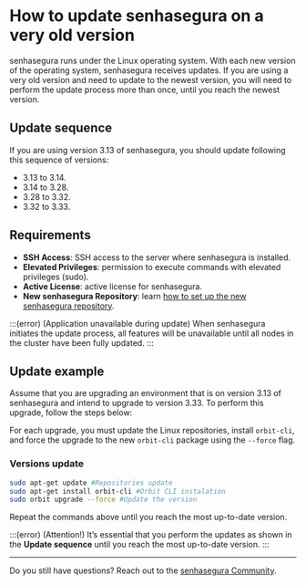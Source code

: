 # How to update senhasegura on a very old version

senhasegura runs under the Linux operating system. With each new version of the operating system, senhasegura receives updates. If you are using a very old version and need to update to the newest version, you will need to perform the update process more than once, until you reach the newest version. 

## Update sequence
If you are using version 3.13 of senhasegura, you should update following this sequence of versions:

- 3.13 to 3.14.
- 3.14 to 3.28.
- 3.28 to 3.32.
- 3.32 to 3.33.

## Requirements

- **SSH Access**: SSH access to the server where senhasegura is installed.
- **Elevated Privileges**: permission to execute commands with elevated privileges (sudo).
- **Active License**: active license for senhasegura.
- **New senhasegura Repository**: learn [how to set up the new senhasegura repository](/v3-33/docs/installation-how-to-change-senhasegura-to-use-the-new-repository).

:::(error) (Application unavailable during update)
When senhasegura initiates the update process, all features will be unavailable until all nodes in the cluster have been fully updated.
:::

## Update example
Assume that you are upgrading an environment that is on version 3.13 of senhasegura and intend to upgrade to version 3.33. To perform this upgrade, follow the steps below:

For each upgrade, you must update the Linux repositories, install `orbit-cli`, and force the upgrade to the new `orbit-cli` package using the `--force` flag.

### Versions update

```bash
sudo apt-get update #Repositories update
sudo apt-get install orbit-cli #Orbit CLI instalation
sudo orbit upgrade --force #Update the version
```

Repeat the commands above until you reach the most up-to-date version.

:::(error) (Attention!)
It’s essential that you perform the updates as shown in the **Update sequence** until you reach the most up-to-date version.
:::

***

Do you still have questions? Reach out to the [senhasegura Community](https://community.senhasegura.io/).

